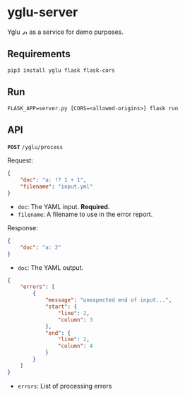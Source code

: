 # yglu-server
Yglu ᕄ as a service for demo purposes.

## Requirements

``` 
pip3 install yglu flask flask-cors
```

## Run

```
FLASK_APP=server.py [CORS=<allowed-origins>] flask run
```

## API

**`POST`** `/yglu/process`

Request:

```json
{
    "doc": "a: !? 1 + 1",
    "filename": "input.yml"
}
```

- `doc`: The YAML input. **Required**.
- `filename`: A filename to use in the error report.

Response:

```json
{
    "doc": "a: 2"
}
```

- `doc`: The YAML output.

```json
{
    "errors": [
        {
            "message": "unexpected end of input...",
            "start": {
                "line": 2,
                "column": 3
            },
            "end": {
                "line": 2,
                "column": 4
            }
        }             
    ]
}
```

- `errors`: List of processing errors